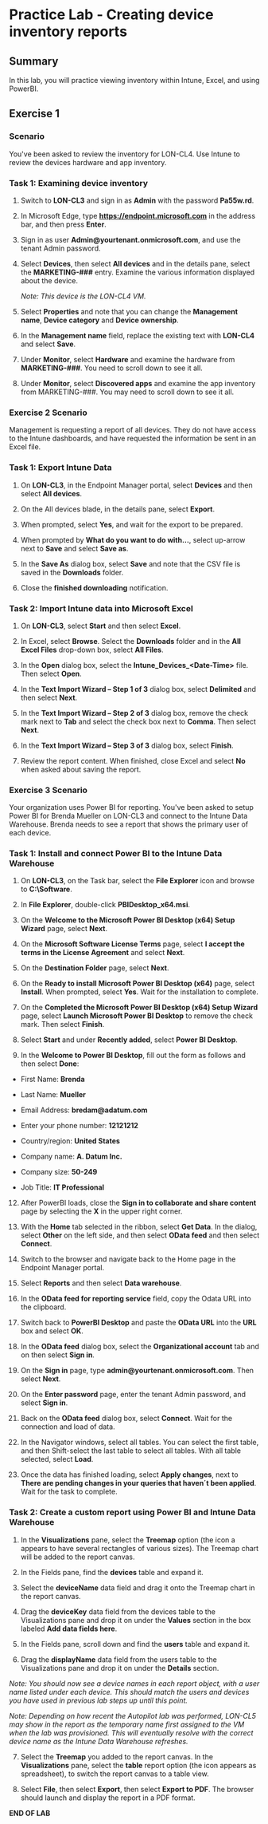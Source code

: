 # Practice Lab - Creating device inventory reports

## Summary

In this lab, you will practice viewing inventory within Intune, Excel, and using PowerBI.

## Exercise 1 

### Scenario

You've been asked to review the inventory for LON-CL4.  Use Intune to review the devices hardware and app inventory.

### Task 1: Examining device inventory

1.  Switch to **LON-CL3** and sign in as **Admin** with the password **Pa55w.rd**.

2.  In Microsoft Edge, type **https://endpoint.microsoft.com** in the address bar, and
    then press **Enter**.

3.  Sign in as user **Admin\@yourtenant.onmicrosoft.com**, and use the tenant
    Admin password. 

4.  Select **Devices**, then select **All devices** and in the details pane, select the
    **MARKETING-###** entry. Examine the various
    information displayed about the device.

    _Note: This device is the LON-CL4 VM._

5.  Select **Properties** and note that you can change the **Management name**,
    **Device category** and **Device ownership**.

6.  In the **Management name** field, replace the existing text with **LON-CL4** and select **Save**.

7.  Under **Monitor**, select **Hardware** and examine the hardware from
    **MARKETING-###**. You need to scroll down to see it all.

8.  Under **Monitor**, select **Discovered apps** and examine the app inventory
    from MARKETING-###. You may need to scroll down to see it all.


### Exercise 2 Scenario

Management is requesting a report of all devices. They do not have access to the Intune dashboards, and have requested the information be sent in an Excel file.

### Task 1: Export Intune Data

1.  On **LON-CL3**, in the Endpoint Manager portal, select **Devices** and then select **All devices**.

3.  On the All devices blade, in the details pane, select **Export**.

4.  When prompted, select **Yes**, and wait for the export to be prepared.

5.  When prompted by **What do you want to do with…**, select up-arrow next to
    **Save** and select **Save as**.

6.  In the **Save As** dialog box, select **Save** and note that the CSV file is
    saved in the **Downloads** folder.

7.  Close the **finished downloading** notification.

### Task 2: Import Intune data into Microsoft Excel

1.  On **LON-CL3**, select **Start** and then select **Excel**.

2.  In Excel, select **Browse**. Select the **Downloads** folder and in the **All
    Excel Files** drop-down box, select **All Files**.

3.  In the **Open** dialog box, select the **Intune_Devices_\<Date-Time\>**
    file. Then select **Open**.

4.  In the **Text Import Wizard – Step 1 of 3** dialog box, select **Delimited**
    and then select **Next**.

5.  In the **Text Import Wizard – Step 2 of 3** dialog box, remove the check
    mark next to **Tab** and select the check box next to **Comma**. Then select
    **Next**.

6.  In the **Text Import Wizard – Step 3 of 3** dialog box, select **Finish**.

7.  Review the report content. When finished, close Excel and select **No** when asked about saving the report.


### Exercise 3 Scenario

Your organization uses Power BI for reporting.  You've been asked to setup Power BI for Brenda Mueller on LON-CL3 and connect to the Intune Data Warehouse.  Brenda needs to see a report that shows the primary user of each device. 

### Task 1: Install and connect Power BI to the Intune Data Warehouse

1.  On **LON-CL3**, on the Task bar, select the **File Explorer** icon and browse
    to **C:\\Software**.

2.  In **File Explorer**, double-click **PBIDesktop_x64.msi**.

3.  On the **Welcome to the Microsoft Power BI Desktop (x64) Setup Wizard**
    page, select **Next**.

4.  On the **Microsoft Software License Terms** page, select **I accept the terms
    in the License Agreement** and select **Next**.

5.  On the **Destination Folder** page, select **Next**.

6.  On the **Ready to install Microsoft Power BI Desktop (x64)** page, select
    **Install**. When prompted, select **Yes**. Wait for the installation to
    complete.

7.  On the **Completed the Microsoft Power BI Desktop (x64) Setup Wizard** page,
    select **Launch Microsoft Power BI Desktop** to remove the check mark. Then
    select **Finish**.

10. Select **Start** and under **Recently added**, select **Power BI Desktop**.

11. In the **Welcome to Power BI Desktop**, fill out the form as follows and
    then select **Done**:

-   First Name: **Brenda**

-   Last Name: **Mueller**

-   Email Address: **bredam\@adatum.com**

-   Enter your phone number: **12121212**

-   Country/region: **United States**

-   Company name: **A. Datum Inc.**

-   Company size: **50-249**

-   Job Title: **IT Professional**

12. After PowerBI loads, close the **Sign in to collaborate and share content** page by selecting the
    **X** in the upper right corner.

13.  With the **Home** tab selected in the ribbon, select **Get Data**. In the dialog, select **Other** on the left side, and then select **OData feed** and then select **Connect**.

14.  Switch to the browser and navigate back to the Home page in the Endpoint Manager portal. 

15.  Select **Reports** and then select **Data warehouse**.

16.  In the **OData feed for reporting service** field, copy the Odata URL into the clipboard.

17.  Switch back to **PowerBI Desktop** and paste the **OData URL** into the
    **URL** box and select **OK**.

18.  In the **OData feed** dialog box, select the **Organizational account** tab
    and on then select **Sign in**.

19.  On the **Sign in** page, type **admin\@yourtenant.onmicrosoft.com**. Then
    select **Next**.

20.  On the **Enter password** page, enter the tenant Admin
    password, and select **Sign in**.

21. Back on the **OData feed** dialog box, select **Connect**. Wait for the
    connection and load of data. 
    
22. In the Navigator windows, select all tables. You can select the first table, and then Shift-select the last table to select all tables.  With all table selected, select **Load**.

22. Once the data has finished loading, select **Apply changes**, next to **There are pending changes in your queries
    that haven´t been applied**. Wait for the task to complete.

### Task 2: Create a custom report using Power BI and Intune Data Warehouse

1.  In the **Visualizations** pane, select the **Treemap** option (the icon a appears to have several rectangles of various sizes). The Treemap chart will be added to the report canvas.

2.  In the Fields pane, find the **devices** table and expand it. 

3.  Select the **deviceName** data field and drag it onto the Treemap chart in the report canvas.

4.  Drag the **deviceKey** data field from the devices table to the Visualizations pane and drop it on under the **Values** section in the box labeled **Add data fields here**.

5.  In the Fields pane, scroll down and find the **users** table and expand it. 

6.  Drag the **displayName** data field from the users table to the Visualizations pane and drop it on under the **Details** section.

_Note: You should now see a device names in each report object, with a user name listed under each device. This should match the users and devices you have used in previous lab steps up until this point._

_Note: Depending on how recent the Autopilot lab was performed, LON-CL5 may show in the report as the temporary name first assigned to the VM when the lab was provisioned. This will eventually resolve with the correct device name as the Intune Data Warehouse refreshes._ 

7.  Select the **Treemap** you added to the report canvas. In the **Visualizations** pane, select the **table** report option (the icon appears as spreadsheet), to switch the report canvas to a table view.

8.  Select **File**, then select **Export**, then select **Export to PDF**.  The browser should launch and display the report in a PDF format. 


**END OF LAB**